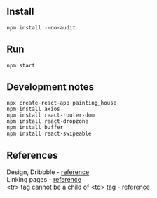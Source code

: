 ## Install
`npm install --no-audit`
## Run
`npm start`
## Development notes
```
npx create-react-app painting_house
npm install axios
npm install react-router-dom
npm install react-dropzone
npm install buffer
npm install react-swipeable
```
## References
Design, Dribbble - [reference](frontend/reference.png)  
Linking pages - [reference](https://stackoverflow.com/questions/63124161/attempted-import-error-switch-is-not-exported-from-react-router-dom)  
\<tr\> tag cannot be a child of \<td\> tag - [reference](<https://stackoverflow.com/questions/41716528/react-tr-cannot-appear-as-a-child-of-td-see-comment-td-tr>)  